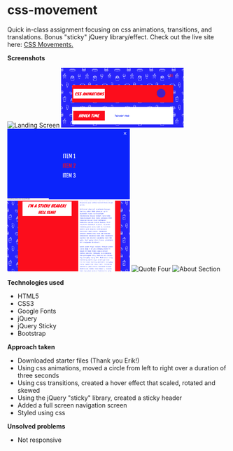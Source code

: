 # css-movement

 Quick in-class assignment focusing on css animations, transitions, and translations. Bonus "sticky" jQuery library/effect. Check out the live site here: [CSS Movements.](https://aheitzen.github.io/css-movement/)

**Screenshots**

<img src="images/6.png" width="280" alt="Landing Screen">
<img src="images/1.png" width="280" alt="Quote One">
<img src="images/2.png" width="280" alt="Quote Two">
<img src="images/3.png" width="280" alt="Quote Three">
<img src="images/4.png" width="280" alt="Quote Four">
<img src="images/5.png" width="280" alt="About Section">

**Technologies used**
* HTML5 
* CSS3
* Google Fonts 
* jQuery 
* jQuery Sticky 
* Bootstrap

**Approach taken**
* Downloaded starter files (Thank you Erik!) 
* Using css animations, moved a circle from left to right over a duration of three seconds
* Using css transitions, created a hover effect that scaled, rotated and skewed
* Using the jQuery "sticky" library, created a sticky header
* Added a full screen navigation screen
* Styled using css


**Unsolved problems** 
* Not responsive 






